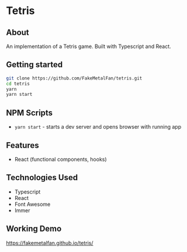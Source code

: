 # Tetris

## About

An implementation of a Tetris game. Built with Typescript and React.

## Getting started

```bash
git clone https://github.com/FakeMetalFan/tetris.git
cd tetris
yarn
yarn start
```

## NPM Scripts

- `yarn start` - starts a dev server and opens browser with running app

## Features

- React (functional components, hooks)

## Technologies Used

- Typescript
- React
- Font Awesome
- Immer

## Working Demo

https://fakemetalfan.github.io/tetris/
